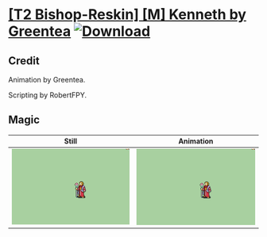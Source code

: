 # [\[T2 Bishop-Reskin\] \[M\] Kenneth by Greentea](./) [![Download](https://img.shields.io/badge/Download--red?style=social&logo=github)](https://minhaskamal.github.io/DownGit/#/home?url=https://github.com/Klokinator/FE-Repo/tree/main/Battle%20Animations%2FMagi%20-%20Holy-Type%2F%5BT2%20Bishop-Reskin%5D%20%5BM%5D%20Kenneth%20by%20Greentea%2F6.%20Magic)

## Credit

Animation by Greentea.

Scripting by RobertFPY.

## Magic

| Still | Animation |
| :---: | :-------: |
| ![Magic still](./Magic_000.png) | ![Magic animation](./Magic.gif) |
